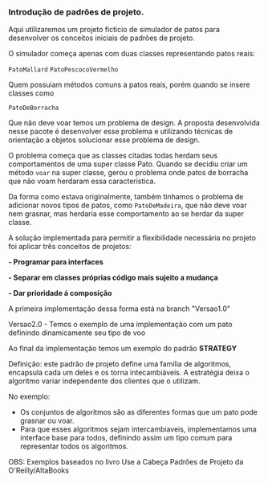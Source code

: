 ### Introdução de padrões de projeto.

Aqui utilizaremos um projeto ficticio de simulador de patos para desenvolver os conceitos 
iniciais de padrões de projeto.

O simulador começa apenas com duas classes representando patos reais:

`PatoMallard`
`PatoPescocoVermelho`

Quem possuiam métodos comuns a patos reais, porém quando se insere classes como

`PatoDeBorracha`

Que não deve voar temos um problema de design. A proposta desenvolvida nesse pacote é 
desenvolver esse problema e utilizando técnicas de orientação a objetos solucionar esse
problema de design.

O problema começa que as classes citadas todas herdam seus comportamentos de uma super
classe Pato. Quando se decidiu criar um método `voar` na super classe, gerou o problema
onde patos de borracha que não voam herdaram essa caracteristica. 

Da forma como estava originalmente, também tinhamos o problema de adicionar novos 
tipos de patos, como `PatoDeMadeira`, que não deve voar nem grasnar, mas herdaria
esse comportamento ao se herdar da super classe.

A solução implementada para permitir a flexibilidade necessária no projeto foi 
aplicar três conceitos de projetos:

**- Programar para interfaces**

**- Separar em classes próprias código mais sujeito a mudança**

**- Dar prioridade á composição**

A primeira implementação dessa forma está na branch "Versao1.0"

Versao2.0 - Temos o exemplo de uma implementação com um pato definindo dinamicamente seu 
tipo de voo


Ao final da implementação temos um exemplo do padrão **STRATEGY**

Definição: este padrão de projeto define uma familia de algoritmos, encapsula cada um 
deles e os torna intecambiáveis. A estratégia deixa o algoritmo variar independente dos 
clientes que o utilizam. 

No exemplo:

- Os conjuntos de algoritmos são as diferentes formas que um pato pode grasnar ou 
voar. 
- Para que esses algoritmos sejam intercambiaveis, implementamos uma interface base
para todos, definindo assim um tipo comum para representar todos os algoritmos.


OBS: Exemplos baseados no livro Use a Cabeça Padrões de Projeto da O'Reilly/AltaBooks
